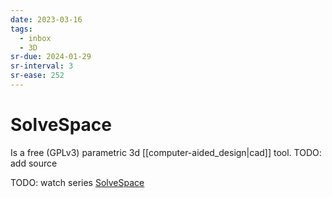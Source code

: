 ```yaml
---
date: 2023-03-16
tags:
  - inbox
  - 3D
sr-due: 2024-01-29
sr-interval: 3
sr-ease: 252
---
```

# SolveSpace

Is a free (GPLv3) parametric 3d [[computer-aided_design|cad]] tool.
TODO: add source

TODO: watch series [SolveSpace](https://www.youtube.com/playlist?list=PLGAjLwYQPgaBafzQTLA84IkTOptOdIsUX)
